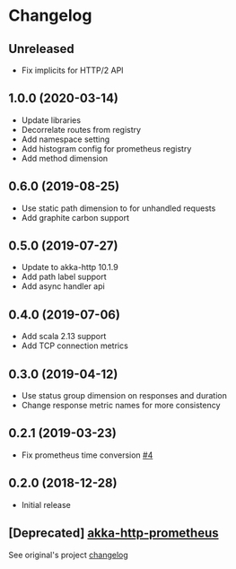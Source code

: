 # Changelog

## Unreleased

- Fix implicits for HTTP/2 API

## 1.0.0 (2020-03-14)

- Update libraries
- Decorrelate routes from registry
- Add namespace setting
- Add histogram config for prometheus registry
- Add method dimension

## 0.6.0 (2019-08-25)

- Use static path dimension to for unhandled requests
- Add graphite carbon support

## 0.5.0 (2019-07-27)

- Update to akka-http 10.1.9
- Add path label support
- Add async handler api

## 0.4.0 (2019-07-06)

- Add scala 2.13 support
- Add TCP connection metrics

## 0.3.0 (2019-04-12)

- Use status group dimension on responses and duration
- Change response metric names for more consistency

## 0.2.1 (2019-03-23)

- Fix prometheus time conversion [#4](https://github.com/RustedBones/akka-http-metrics/issues/4)

## 0.2.0 (2018-12-28)

- Initial release

## [Deprecated] [akka-http-prometheus](https://github.com/RustedBones/akka-http-prometheus)

See original's project [changelog](https://github.com/RustedBones/akka-http-prometheus/blob/master/CHANGELOG.md)